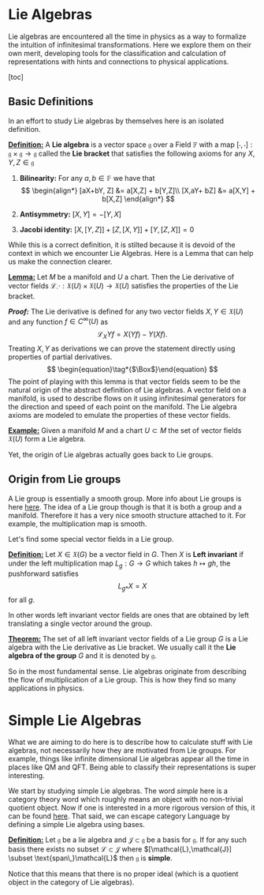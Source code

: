 # Lie Algebras

Lie algebras are encountered all the time in physics as a way to formalize the intuition of infinitesimal transformations. Here we explore them on their own merit, developing tools for the classification and calculation of representations with hints and connections to physical applications.

[toc]



## Basic Definitions

In an effort to study Lie algebras by themselves here is an isolated definition.

**<u>Definition:</u>** A **Lie algebra** is a vector space $\mathfrak{g}$ over a Field $\mathbb{F}$ with a map $[\cdot, \cdot]: \mathfrak{g}\times \mathfrak{g} \to \mathfrak{g}$ called the **Lie bracket** that satisfies the following axioms for any $X,Y,Z \in \mathfrak{g}$

1. **Bilinearity:** For any $a,b \in \mathbb{F}$ we have that
   $$
   \begin{align*}
   [aX+bY, Z] &= a[X,Z] + b[Y,Z]\\
   [X,aY+ bZ] &= a[X,Y] + b[X,Z]
   \end{align*}
   $$

2. **Antisymmetry:** $[X,Y] = - [Y,X]$

3. **Jacobi identity:** $[X,[Y,Z]]+[Z,[X,Y]]+[Y,[Z,X]]=0$

While this is a correct definition, it is stilted because it is devoid of the context in which we encounter Lie Algebras. Here is a Lemma that can help us make the connection clearer.

**<u>Lemma:</u>** Let $M$ be a manifold and $U$ a chart. Then the Lie derivative of vector fields $\mathcal{L}_{\cdot} \cdot: \mathfrak{X}(U) \times \mathfrak{X}(U) \to \mathfrak{X}(U)$ satisfies the properties of the Lie bracket.

***Proof:*** The Lie derivative is defined for any two vector fields $X,Y \in \mathfrak{X}(U)$ and any function $f\in C^\infty(U)$ as
$$
\mathcal{L}_{X}Y f= X(Yf) - Y(Xf).
$$
Treating $X,Y$ as derivations we can prove the statement directly using properties of partial derivatives.
$$
\begin{equation}\tag*{$\Box$}\end{equation} 
$$
The point of playing with this lemma is that vector fields seem to be the natural origin of the abstract definition of Lie algebras. A vector field on a manifold, is used to describe flows on it using infinitesimal generators for the direction and speed of each point on the manifold. The Lie algebra axioms are modeled to emulate the properties of these vector fields. 

**<u>Example:</u>** Given a manifold $M$ and a chart $U \subset M$ the set of vector fields $\mathfrak{X}(U)$ form a Lie algebra.

Yet, the origin of Lie algebras actually goes back to Lie groups. 



## Origin from Lie groups 

A Lie group is essentially a smooth group. More info about Lie groups is here [here](../Geometry/Lie_Crap.md). The idea of a Lie group though is that it is both a group and a manifold. Therefore it has a very nice smooth structure attached to it. For example, the multiplication map is smooth. 

Let's find some special vector fields in a Lie group.

**<u>Definition:</u>** Let $X \in \mathfrak{X}(G)$ be a vector field in $G$. Then $X$ is **Left invariant** if under the left multiplication map $L_g : G \to G$ which takes $h \mapsto gh$, the pushforward satisfies
$$
L_{g\ast} X = X
$$
 for all $g$.

In other words left invariant vector fields are ones that are obtained by left translating a single vector around the group. 

**<u>Theorem:</u>** The set of all left invariant vector fields of a Lie group $G$ is a Lie algebra with the Lie derivative as Lie bracket. We usually call it the **Lie algebra of the group** $G$ and it is denoted by $\mathfrak{g}$.

So in the most fundamental sense. Lie algebras originate from describing the flow of multiplication of a Lie group. This is how they find so many applications in physics. 



# Simple Lie Algebras

What we are aiming to do here is to describe how to calculate stuff with Lie algebras, not necessarily how they are motivated from Lie groups. For example, things like infinite dimensional Lie algebras appear all the time in places like QM and QFT. Being able to classify their representations is super interesting.

We start by studying simple Lie algebras. The word *simple* here is a category theory word which roughly means an object with no non-trivial quotient object. Now if one is interested in a more rigorous version of this, it can be found [here](../Categories/Abelian_Categories.md). That said, we can escape category Language by defining a simple Lie algebra using bases.

**<u>Definition:</u>** Let $\mathfrak{g}$ be a lie algebra and $\mathcal{J} \subset \mathfrak{g}$ be a basis for $\mathfrak{g}$. If for any such basis there exists no subset $\mathcal{L} \subset \mathcal{J}$ where $[\mathcal{L},\mathcal{J}] \subset \text{span\,}\mathcal{L}$ then $\mathfrak{g}$ is **simple**.

Notice that this means that there is no proper ideal (which is a quotient object in the category of Lie algebras).







 